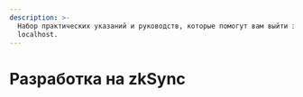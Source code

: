 ```yaml
---
description: >-
  Набор практических указаний и руководств, которые помогут вам выйти за пределы
  localhost.
---
```


# Разработка на zkSync

